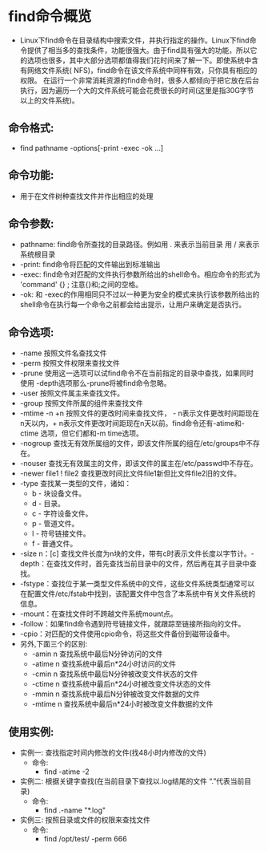 # find命令概览
- Linux下find命令在目录结构中搜索文件，并执行指定的操作。Linux下find命令提供了相当多的查找条件，功能很强大。由于find具有强大的功能，所以它的选项也很多，其中大部分选项都值得我们花时间来了解一下。即使系统中含有网络文件系统( NFS)，find命令在该文件系统中同样有效，只你具有相应的权限。 在运行一个非常消耗资源的find命令时，很多人都倾向于把它放在后台执行，因为遍历一个大的文件系统可能会花费很长的时间(这里是指30G字节以上的文件系统)。

## 命令格式:
  - find pathname -options[-print -exec -ok ...]

## 命令功能:
  - 用于在文件树种查找文件并作出相应的处理

## 命令参数:
  - pathname: find命令所查找的目录路径。例如用 . 来表示当前目录 用 / 来表示系统根目录
  - -print: find命令将匹配的文件输出到标准输出
  - -exec: find命令对匹配的文件执行参数所给出的shell命令。相应命令的形式为 'command' {} \; 注意{}和\;之间的空格。
  - -ok: 和 -exec的作用相同只不过以一种更为安全的模式来执行该参数所给出的shell命令在执行每一个命令之前都会给出提示，让用户来确定是否执行。

## 命令选项:
  - -name 按照文件名查找文件
  - -perm 按照文件权限来查找文件
  - -prune 使用这一选项可以试find命令不在当前指定的目录中查找，如果同时使用 -depth选项那么-prune将被find命令忽略。
  - -user 按照文件属主来查找文件。
  - -group 按照文件所属的组件来查找文件
  - -mtime -n +n  按照文件的更改时间来查找文件， - n表示文件更改时间距现在n天以内，+ n表示文件更改时间距现在n天以前。find命令还有-atime和-ctime 选项，但它们都和-m time选项。
  - -nogroup  查找无有效所属组的文件，即该文件所属的组在/etc/groups中不存在。
  - -nouser   查找无有效属主的文件，即该文件的属主在/etc/passwd中不存在。
  - -newer file1 ! file2  查找更改时间比文件file1新但比文件file2旧的文件。
  - -type  查找某一类型的文件，诸如：
    - b - 块设备文件。
    - d - 目录。
    - c - 字符设备文件。
    - p - 管道文件。
    - l - 符号链接文件。
    - f - 普通文件。
  - -size n：[c] 查找文件长度为n块的文件，带有c时表示文件长度以字节计。-depth：在查找文件时，首先查找当前目录中的文件，然后再在其子目录中查找。
  - -fstype：查找位于某一类型文件系统中的文件，这些文件系统类型通常可以在配置文件/etc/fstab中找到，该配置文件中包含了本系统中有关文件系统的信息。
  - -mount：在查找文件时不跨越文件系统mount点。
  - -follow：如果find命令遇到符号链接文件，就跟踪至链接所指向的文件。
  - -cpio：对匹配的文件使用cpio命令，将这些文件备份到磁带设备中。
  - 另外,下面三个的区别:
    - -amin n   查找系统中最后N分钟访问的文件
    - -atime n  查找系统中最后n*24小时访问的文件
    - -cmin n   查找系统中最后N分钟被改变文件状态的文件
    - -ctime n  查找系统中最后n*24小时被改变文件状态的文件
    - -mmin n   查找系统中最后N分钟被改变文件数据的文件
    - -mtime n  查找系统中最后n*24小时被改变文件数据的文件

## 使用实例:
  - 实例一: 查找指定时间内修改的文件(找48小时内修改的文件)
    - 命令:
      - find -atime -2  
  - 实例二: 根据关键字查找(在当前目录下查找以.log结尾的文件 “.”代表当前目录)
    - 命令: 
      - find .-name "*.log"
  - 实例三: 按照目录或文件的权限来查找文件
    - 命令:
      - find /opt/test/ -perm 666